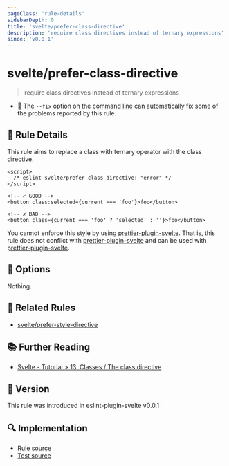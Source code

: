 ```yaml
---
pageClass: 'rule-details'
sidebarDepth: 0
title: 'svelte/prefer-class-directive'
description: 'require class directives instead of ternary expressions'
since: 'v0.0.1'
---
```


# svelte/prefer-class-directive

> require class directives instead of ternary expressions

- :wrench: The `--fix` option on the [command line](https://eslint.org/docs/user-guide/command-line-interface#fixing-problems) can automatically fix some of the problems reported by this rule.

## :book: Rule Details

This rule aims to replace a class with ternary operator with the class directive.

<ESLintCodeBlock fix>

<!--eslint-skip-->

```svelte
<script>
  /* eslint svelte/prefer-class-directive: "error" */
</script>

<!-- ✓ GOOD -->
<button class:selected={current === 'foo'}>foo</button>

<!-- ✗ BAD -->
<button class={current === 'foo' ? 'selected' : ''}>foo</button>
```

</ESLintCodeBlock>

You cannot enforce this style by using [prettier-plugin-svelte]. That is, this rule does not conflict with [prettier-plugin-svelte] and can be used with [prettier-plugin-svelte].

[prettier-plugin-svelte]: https://github.com/sveltejs/prettier-plugin-svelte

## :wrench: Options

Nothing.

## :couple: Related Rules

- [svelte/prefer-style-directive]

[svelte/prefer-style-directive]: ./prefer-style-directive.md

## :books: Further Reading

- [Svelte - Tutorial > 13. Classes / The class directive](https://svelte.dev/tutorial/classes)

## :rocket: Version

This rule was introduced in eslint-plugin-svelte v0.0.1

## :mag: Implementation

- [Rule source](https://github.com/sveltejs/eslint-plugin-svelte/blob/main/src/rules/prefer-class-directive.ts)
- [Test source](https://github.com/sveltejs/eslint-plugin-svelte/blob/main/tests/src/rules/prefer-class-directive.ts)
